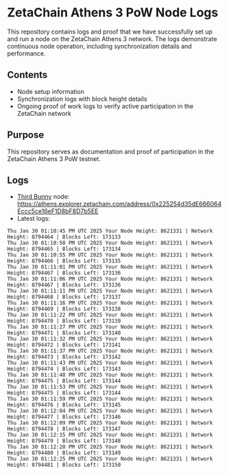 # ZetaChain Athens 3 PoW Node Logs
This repository contains logs and proof that we have successfully set up and run a node on the ZetaChain Athens 3 network. The logs demonstrate continuous node operation, including synchronization details and performance.

## Contents
- Node setup information
- Synchronization logs with block height details
- Ongoing proof of work logs to verify active participation in the ZetaChain network

## Purpose
This repository serves as documentation and proof of participation in the ZetaChain Athens 3 PoW testnet.

## Logs

- [Third Bunny](https://thirdbunny.xyz/) node: https://athens.explorer.zetachain.com/address/0x225254d35dE666064Eccc5ce16eF1D8bF8D7b5EE
- Latest logs:
```
Thu Jan 30 01:10:45 PM UTC 2025 Your Node Height: 8621331 | Network Height: 8794464 | Blocks Left: 173133
Thu Jan 30 01:10:50 PM UTC 2025 Your Node Height: 8621331 | Network Height: 8794465 | Blocks Left: 173134
Thu Jan 30 01:10:55 PM UTC 2025 Your Node Height: 8621331 | Network Height: 8794466 | Blocks Left: 173135
Thu Jan 30 01:11:01 PM UTC 2025 Your Node Height: 8621331 | Network Height: 8794467 | Blocks Left: 173136
Thu Jan 30 01:11:06 PM UTC 2025 Your Node Height: 8621331 | Network Height: 8794467 | Blocks Left: 173136
Thu Jan 30 01:11:11 PM UTC 2025 Your Node Height: 8621331 | Network Height: 8794468 | Blocks Left: 173137
Thu Jan 30 01:11:16 PM UTC 2025 Your Node Height: 8621331 | Network Height: 8794469 | Blocks Left: 173138
Thu Jan 30 01:11:22 PM UTC 2025 Your Node Height: 8621331 | Network Height: 8794470 | Blocks Left: 173139
Thu Jan 30 01:11:27 PM UTC 2025 Your Node Height: 8621331 | Network Height: 8794471 | Blocks Left: 173140
Thu Jan 30 01:11:32 PM UTC 2025 Your Node Height: 8621331 | Network Height: 8794472 | Blocks Left: 173141
Thu Jan 30 01:11:37 PM UTC 2025 Your Node Height: 8621331 | Network Height: 8794473 | Blocks Left: 173142
Thu Jan 30 01:11:43 PM UTC 2025 Your Node Height: 8621331 | Network Height: 8794474 | Blocks Left: 173143
Thu Jan 30 01:11:48 PM UTC 2025 Your Node Height: 8621331 | Network Height: 8794475 | Blocks Left: 173144
Thu Jan 30 01:11:53 PM UTC 2025 Your Node Height: 8621331 | Network Height: 8794475 | Blocks Left: 173144
Thu Jan 30 01:11:59 PM UTC 2025 Your Node Height: 8621331 | Network Height: 8794476 | Blocks Left: 173145
Thu Jan 30 01:12:04 PM UTC 2025 Your Node Height: 8621331 | Network Height: 8794477 | Blocks Left: 173146
Thu Jan 30 01:12:09 PM UTC 2025 Your Node Height: 8621331 | Network Height: 8794478 | Blocks Left: 173147
Thu Jan 30 01:12:15 PM UTC 2025 Your Node Height: 8621331 | Network Height: 8794479 | Blocks Left: 173148
Thu Jan 30 01:12:20 PM UTC 2025 Your Node Height: 8621331 | Network Height: 8794480 | Blocks Left: 173149
Thu Jan 30 01:12:25 PM UTC 2025 Your Node Height: 8621331 | Network Height: 8794481 | Blocks Left: 173150
```
